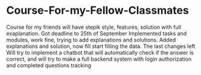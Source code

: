 # Course-For-my-Fellow-Classmates
Course for my friends will have stepik style, features, solution with full exaplanation. Got deadline to 25th of September
Implemented tasks and modules, work fine, trying to add explanations and solutions. Added explanations and solution, now fill start filling the data. The last changes left
Will try to implement a chatbot that will automatically check if the answer is correct, and will try to make a full backend system with login authorization and completed questions tracking

